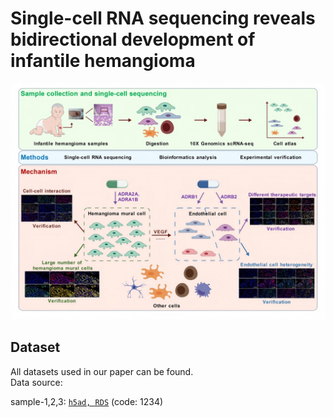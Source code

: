 # Single-cell RNA sequencing reveals bidirectional development of infantile hemangioma
<img src="https://github.com/Gut2Sdu/IH/blob/main/Fig-copy_300DPI.jpg" width="800px">

## Dataset
All datasets used in our paper can be found.<br>
Data source: <br>

sample-1,2,3: [`h5ad, RDS`](https://pan.baidu.com/s/16i1_Gd3r9u5kdz_wytsC3w) (code: 1234)<br>

